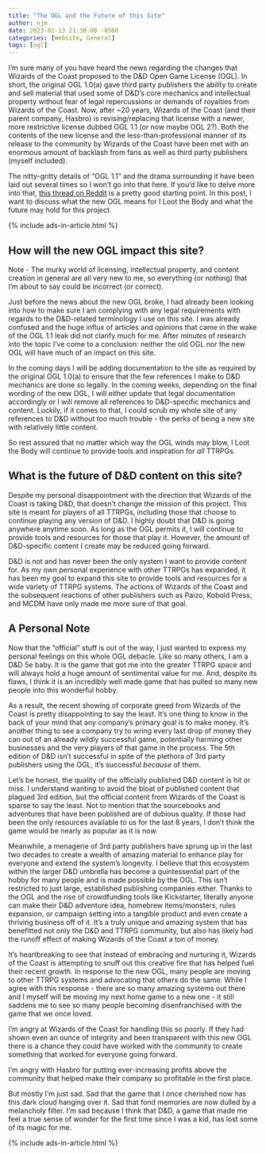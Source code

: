 ```yaml
---
title: "The OGL and the Future of this Site"
author: njm
date: 2023-01-13 21:30:00 -0500
categories: [Website, General]
tags: [ogl]
---
```


I’m sure many of you have heard the news regarding the changes that Wizards of the Coast proposed to the D&D Open Game License (OGL). In short, the original OGL 1.0(a) gave third party publishers the ability to create and sell material that used some of D&D’s core mechanics and intellectual property without fear of legal repercussions or demands of royalties from Wizards of the Coast. Now, after ~20 years, Wizards of the Coast (and their parent company, Hasbro) is revising/replacing that license with a newer, more restrictive license dubbed OGL 1.1 (or now maybe OGL 2?). Both the contents of the new license and the less-than-professional manner of its release to the community by Wizards of the Coast have been met with an enormous amount of backlash from fans as well as third party publishers (myself included). 

The nitty-gritty details of “OGL 1.1” and the drama surrounding it have been laid out several times so I won’t go into that here. If you’d like to delve more into that, [this thread on Reddit](https://www.reddit.com/r/dndnext/comments/105rx73/ogl_11_megathread_jan_7_2023/) is a pretty good starting point. In this post, I want to discuss what the new OGL means for I Loot the Body and what the future may hold for this project.

{% include ads-in-article.html %}

## How will the new OGL impact this site?

Note - The murky world of licensing, intellectual property, and content creation in general are all very new to me, so everything (or nothing) that I’m about to say could be incorrect (or correct). 

Just before the news about the new OGL broke, I had already been looking into how to make sure I am complying with any legal requirements with regards to the D&D-related terminology I use on this site. I was already confused and the huge influx of articles and opinions that came in the wake of the OGL 1.1 leak did not clarify much for me. After *minutes* of research into the topic I’ve come to a conclusion: neither the old OGL nor the new OGL will have much of an impact on this site.

In the coming days I will be adding documentation to the site as required by the original OGL 1.0(a) to ensure that the few references I make to D&D mechanics are done so legally. In the coming weeks, depending on the final wording of the new OGL, I will either update that legal documentation accordingly or I will remove all references to D&D-specific mechanics and content. Luckily, if it comes to that, I could scrub my whole site of any references to D&D without too much trouble - the perks of being a new site with relatively little content.

So rest assured that no matter which way the OGL winds may blow, I Loot the Body will continue to provide tools and inspiration for *all* TTRPGs.

## What is the future of D&D content on this site?

Despite my personal disappointment with the direction that Wizards of the Coast is taking D&D, that doesn’t change the mission of this project. This site is meant for players of all TTRPGs, including those that choose to continue playing any version of D&D. I highly doubt that D&D is going anywhere anytime soon. As long as the OGL permits it, I will continue to provide tools and resources for those that play it. However, the amount of D&D-specific content I create may be reduced going forward.

D&D is not and has never been the only system I want to provide content for. As my own personal experience with other TTRPGs has expanded, it has been my goal to expand this site to provide tools and resources for a wide variety of TTRPG systems. The actions of Wizards of the Coast and the subsequent reactions of other publishers such as Paizo, Kobold Press, and MCDM have only made me more sure of that goal.

## A Personal Note

Now that the “official” stuff is out of the way, I just wanted to express my personal feelings on this whole OGL debacle. Like so many others, I am a D&D 5e baby. It is the game that got me into the greater TTRPG space and will always hold a huge amount of sentimental value for me. And, despite its flaws, I think it is an incredibly well made game that has pulled so many new people into this wonderful hobby. 

As a result, the recent showing of corporate greed from Wizards of the Coast is pretty disappointing to say the least. It’s one thing to know in the back of your mind that any company’s primary goal is to make money. It’s another thing to see a company try to wring every last drop of money they can out of an already wildly successful game, potentially harming other businesses and the very players of that game in the process. The 5th edition of D&D isn’t successful in spite of the plethora of 3rd party publishers using the OGL, it’s successful *because* of them. 

Let’s be honest, the quality of the officially published D&D content is hit or miss. I understand wanting to avoid the bloat of published content that plagued 3rd edition, but the official content from Wizards of the Coast is sparse to say the least. Not to mention that the sourcebooks and adventures that have been published are of dubious quality. If those had been the only resources available to us for the last 8 years, I don’t think the game would be nearly as popular as it is now.

Meanwhile, a menagerie of 3rd party publishers have sprung up in the last two decades to create a wealth of amazing material to enhance play for everyone and extend the system’s longevity. I believe that this ecosystem within the larger D&D umbrella has become a quintessential part of the hobby for many people and is made possible by the OGL. This isn’t restricted to just large, established publishing companies either. Thanks to the OGL and the rise of crowdfunding tools like Kickstarter, literally anyone can make their D&D adventure idea, homebrew items/monsters, rules expansion, or campaign setting into a tangible product and even create a thriving business off of it. It’s a truly unique and amazing system that has benefitted not only the D&D and TTRPG community, but also has likely had the runoff effect of making Wizards of the Coast a ton of money.

It’s heartbreaking to see that instead of embracing and nurturing it, Wizards of the Coast is attempting to snuff out this creative fire that has helped fuel their recent growth. In response to the new OGL, many people are moving to other TTRPG systems and advocating that others do the same. While I agree with this response - there are so many amazing systems out there and I myself will be moving my next home game to a new one - it still saddens me to see so many people becoming disenfranchised with the game that we once loved.

I’m angry at Wizards of the Coast for handling this so poorly. If they had shown even an ounce of integrity and been transparent with this new OGL there is a chance they could have worked with the community to create something that worked for everyone going forward.

I’m angry with Hasbro for putting ever-increasing profits above the community that helped make their company so profitable in the first place.

But mostly I’m just sad. Sad that the game that I once cherished now has this dark cloud hanging over it. Sad that fond memories are now dulled by a melancholy filter. I’m sad because I think that D&D, a game that made me feel a true sense of wonder for the first time since I was a kid, has lost some of its magic for me.

{% include ads-in-article.html %}